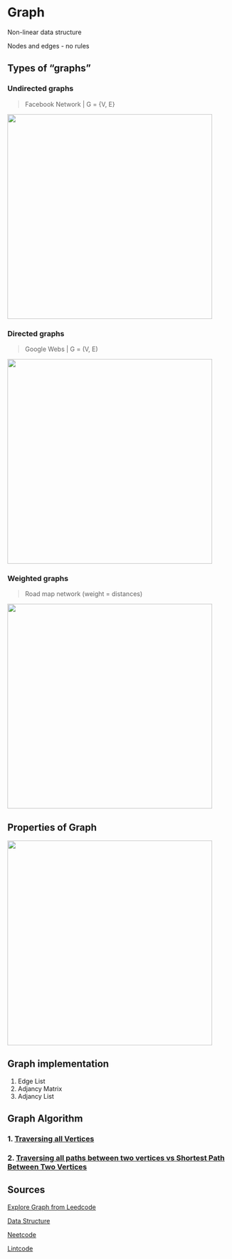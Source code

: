 # Graph
Non-linear data structure

Nodes and edges - no rules
## Types of “graphs”
### Undirected graphs
> Facebook Network | G = {V, E}
<img src="https://github.com/MaryamZahiri/LC-Algorithms/assets/52676399/290ca436-9b2c-4597-b44e-0ed37f7297ca" width="460">

### Directed graphs
> Google Webs | G = (V, E)
<img src="https://github.com/MaryamZahiri/LC-Algorithms/assets/52676399/9071661c-7c2d-484d-bff0-97df650912e0" width="460">

### Weighted graphs
> Road map network (weight = distances)
<img src="https://github.com/MaryamZahiri/LC-Algorithms/assets/52676399/32e6a102-1577-493c-9035-88829b986e3e" width="460">

## Properties of Graph
<img src="https://github.com/MaryamZahiri/LC-Algorithms/assets/52676399/289568f3-0c49-4315-8124-c69c0952a3cf" width="460">

## Graph implementation
1. Edge List
2. Adjancy Matrix
3. Adjancy List

## Graph Algorithm
### 1. [Traversing all Vertices](https://github.com/MaryamZahiri/LC-Algorithms/blob/master/Data_Structure/graph/Examples/Example%201%20-%20DFS%20vs%20BFS%20-%20Traversing%20all%20Vertices%20Example%201.md)

### 2. [Traversing all paths between two vertices vs Shortest Path Between Two Vertices](https://github.com/MaryamZahiri/LC-Algorithms/blob/master/Data_Structure/graph/Examples/Example%202%20-%20DFS%20vs%20BFS%20-%20Traversing%20all%20paths%20between%20two%20vertices.md)

## Sources
[Explore Graph from Leedcode](https://leetcode.com/explore/learn/card/graph/)

[Data Structure](https://www.youtube.com/watch?v=ZdY1Fp9dKzs&list=PL2_aWCzGMAwI3W_JlcBbtYTwiQSsOTa6P&index=40)

[Neetcode](https://www.youtube.com/@NeetCode)

[Lintcode](https://www.lintcode.com/)